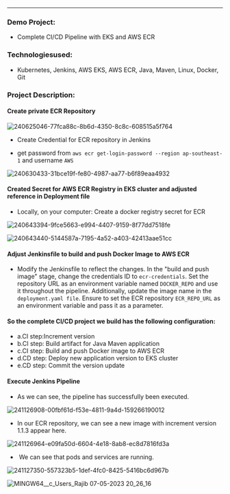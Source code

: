 
------------------------------------------------------------------------------
  
  
  ### Demo Project: 
  * Complete CI/CD Pipeline with EKS and AWS ECR 
  ### Technologiesused: 
  * Kubernetes, Jenkins, AWS EKS, AWS ECR, Java, Maven, Linux, Docker, Git 
  ### Project Description: 
  ####  Create private ECR Repository

![240625046-77fca88c-8b6d-4350-8c8c-608515a5f764](https://github.com/Rajib-Mardi/Complete-CI-CD-Pipeline-with-EKS-and-AWS-ECR/assets/96679708/6cdd5b2f-1496-42f4-a63e-6573408c59b5)



* Create Credential for ECR repository in Jenkins

 
 * get password from  ``` aws ecr get-login-password --region ap-southeast-1 ``` and username ``` AWS ```

![240630433-31bce19f-fe80-4987-aa77-b6f89eaa4932](https://github.com/Rajib-Mardi/Complete-CI-CD-Pipeline-with-EKS-and-AWS-ECR/assets/96679708/bfcfd338-29ae-40b9-b698-43256aabc851)

#### Created Secret for AWS ECR Registry in EKS cluster and adjusted reference in Deployment file
 * Locally, on your computer: Create a docker registry secret for ECR

![240643394-9fce5663-e994-4407-9159-8f77dd7518fe](https://github.com/Rajib-Mardi/Complete-CI-CD-Pipeline-with-EKS-and-AWS-ECR/assets/96679708/de015aa1-62f1-4bc8-b7d0-0aac5d1f0531)



![240643440-5144587a-7195-4a52-a403-42413aae51cc](https://github.com/Rajib-Mardi/Complete-CI-CD-Pipeline-with-EKS-and-AWS-ECR/assets/96679708/1b706499-b813-457a-87cf-a2edc619031c)

#### Adjust Jenkinsfile to build and push Docker Image to AWS ECR

* Modify the Jenkinsfile to reflect the changes. In the "build and push image" stage, change the credentials ID to ```ecr-credentials```. Set the repository URL as an environment variable named ```DOCKER_REPO``` and use it throughout the pipeline. Additionally, update the image name in the ```deployment.yaml file```. Ensure to set the ECR repository ```ECR_REPO_URL``` as an environment variable and pass it as a parameter. 

#### So the complete CI/CD project we build has the following configuration:
* a.CI step:Increment version
* b.CI step: Build artifact for Java Maven application 
* c.CI step: Build and push Docker image to AWS ECR 
* d.CD step: Deploy new application version to EKS cluster 
* e.CD step: Commit the version update


#### Execute Jenkins Pipeline

* As we can see, the pipeline has successfully been executed.

![241126908-00fbf61d-f53e-4811-9a4d-159266190012](https://github.com/Rajib-Mardi/Complete-CI-CD-Pipeline-with-EKS-and-AWS-ECR/assets/96679708/9895ce5c-8ad0-4cc3-99fc-10f6cd2dd44e)


* In our ECR repository, we can see a new image with increment version 1.1.3 appear here.

![241126964-e09fa50d-6604-4e18-8ab8-ec8d7816fd3a](https://github.com/Rajib-Mardi/Complete-CI-CD-Pipeline-with-EKS-and-AWS-ECR/assets/96679708/2d963870-834f-43e4-a446-403b0018bb7b)


*  We can see that pods and services are running.

![241127350-557323b5-1def-4fc0-8425-5416bc6d967b](https://github.com/Rajib-Mardi/Complete-CI-CD-Pipeline-with-EKS-and-AWS-ECR/assets/96679708/cb0413c3-e95c-497c-966e-f6cd84778c5b)


![MINGW64__c_Users_Rajib 07-05-2023 20_26_16](https://github.com/Rajib-Mardi/Kubernetes-on-AWS-EKS/assets/96679708/03362771-01e0-4b91-9150-15feba4c5c9a)






